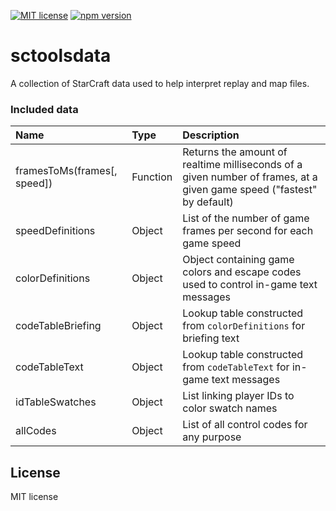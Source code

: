 [![MIT license](https://img.shields.io/badge/license-MIT-brightgreen.svg)](https://opensource.org/licenses/MIT) [![npm version](https://badge.fury.io/js/sctoolsdata.svg)](https://badge.fury.io/js/sctoolsdata)

# sctoolsdata

A collection of StarCraft data used to help interpret replay and map files.

### Included data

| Name | Type | Description |
|:-----|:-----|:------------|
| framesToMs(frames[, speed]) | Function | Returns the amount of realtime milliseconds of a given number of frames, at a given game speed ("fastest" by default) |
| speedDefinitions | Object | List of the number of game frames per second for each game speed |
| colorDefinitions | Object | Object containing game colors and escape codes used to control in-game text messages |
| codeTableBriefing | Object | Lookup table constructed from `colorDefinitions` for briefing text |
| codeTableText | Object | Lookup table constructed from `codeTableText` for in-game text messages |
| idTableSwatches | Object | List linking player IDs to color swatch names |
| allCodes | Object | List of all control codes for any purpose |

## License

MIT license
